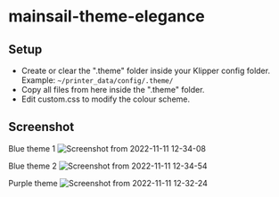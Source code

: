 # mainsail-theme-elegance

## Setup
- Create or clear the ".theme" folder inside your Klipper config folder. Example: `~/printer_data/config/.theme/`
- Copy all files from here inside the ".theme" folder.
- Edit custom.css to modify the colour scheme.

## Screenshot
Blue theme 1
![Screenshot from 2022-11-11 12-34-08](https://user-images.githubusercontent.com/7228980/201228328-61f50dfa-4a27-450b-b2ac-cfdb59eac840.png)

Blue theme 2
![Screenshot from 2022-11-11 12-34-54](https://user-images.githubusercontent.com/7228980/201228353-6fc2bfed-3727-49bf-9603-a2086fec9776.png)

Purple theme
![Screenshot from 2022-11-11 12-32-24](https://user-images.githubusercontent.com/7228980/201228408-960e9e5c-eb06-4b91-96b2-be1f604cd236.png)
